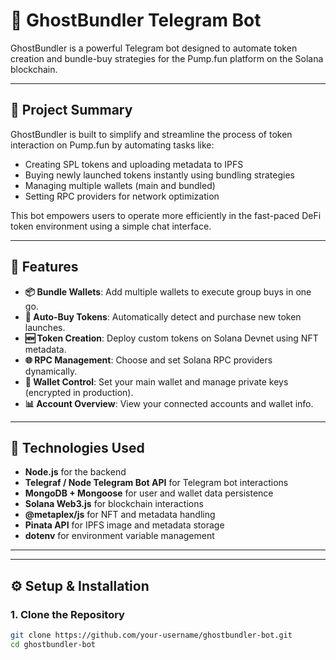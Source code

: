 # 🤖 GhostBundler Telegram Bot

GhostBundler is a powerful Telegram bot designed to automate token creation and bundle-buy strategies for the Pump.fun platform on the Solana blockchain.

---

## 🚀 Project Summary

GhostBundler is built to simplify and streamline the process of token interaction on Pump.fun by automating tasks like:

- Creating SPL tokens and uploading metadata to IPFS
- Buying newly launched tokens instantly using bundling strategies
- Managing multiple wallets (main and bundled)
- Setting RPC providers for network optimization

This bot empowers users to operate more efficiently in the fast-paced DeFi token environment using a simple chat interface.

---

## 🔧 Features

- **📦 Bundle Wallets**: Add multiple wallets to execute group buys in one go.
- **🛒 Auto-Buy Tokens**: Automatically detect and purchase new token launches.
- **🆕 Token Creation**: Deploy custom tokens on Solana Devnet using NFT metadata.
- **🌐 RPC Management**: Choose and set Solana RPC providers dynamically.
- **👛 Wallet Control**: Set your main wallet and manage private keys (encrypted in production).
- **📊 Account Overview**: View your connected accounts and wallet info.

---

## 🧠 Technologies Used

- **Node.js** for the backend
- **Telegraf / Node Telegram Bot API** for Telegram bot interactions
- **MongoDB + Mongoose** for user and wallet data persistence
- **Solana Web3.js** for blockchain interactions
- **@metaplex/js** for NFT and metadata handling
- **Pinata API** for IPFS image and metadata storage
- **dotenv** for environment variable management

---


---

## ⚙️ Setup & Installation

### 1. **Clone the Repository**

```bash
git clone https://github.com/your-username/ghostbundler-bot.git
cd ghostbundler-bot


